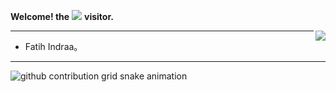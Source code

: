 **Welcome! the**
![](https://count.getloli.com/get/@:XianyaoYu?theme=gelbooru)
**visitor.**

<a href="https://github.com/reaink">
  <img align="right" src="http://github-readme-streak-stats.herokuapp.com?user=XianyaoYu&mode=weekly" />
</a>


---

- Fatih Indraa。

---

<picture>
  <source media="(prefers-color-scheme: dark)" srcset="https://raw.githubusercontent.com/XianyaoYu/XianyaoYu/output/github-contribution-grid-snake-dark.svg">
  <source media="(prefers-color-scheme: light)" srcset="https://raw.githubusercontent.com/XianyaoYu/XianyaoYu/output/github-contribution-grid-snake.svg">
  <img alt="github contribution grid snake animation" src="https://raw.githubusercontent.com/XianyaoYu/XianyaoYu/output/github-contribution-grid-snake.svg">
</picture>
